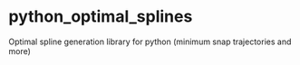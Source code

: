 # python_optimal_splines
Optimal spline generation library for python (minimum snap trajectories and more)
